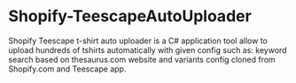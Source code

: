 # Shopify-TeescapeAutoUploader
Shopify Teescape t-shirt auto uploader is a C# application tool allow to upload hundreds of tshirts automatically with given config such as: keyword search based on thesaurus.com website and variants config cloned from Shopify.com and Teescape app.
